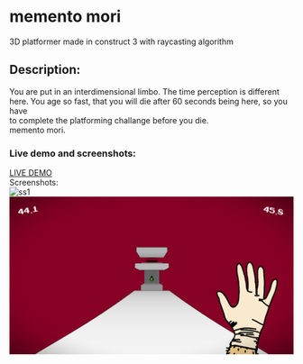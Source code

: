 # memento mori
3D platformer made in construct 3 with raycasting algorithm  
## Description:
You are put in an interdimensional limbo. The time perception is different here. You age so fast, that you will die after 60 seconds being here, so you have  
to complete the platforming challange before you die.  
memento mori.  
### Live demo and screenshots:  
[LIVE DEMO](http://portfolio.mcgo.pl/memento/)  
Screenshots:  
![ss1](https://i.postimg.cc/R0Tg4MMS/image.png)
![ss2](image.png)  

